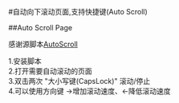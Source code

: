#自动向下滚动页面,支持快捷键(Auto Scroll)

##Auto Scroll Page

感谢源脚本[AutoScroll](https://greasyfork.org/scripts/17851-autoscroll/code/AutoScroll.user.js)

1.安装脚本<br/>
2.打开需要自动滚动的页面<br/>
3.双击两次 "大小写键(CapsLock)"  滚动/停止<br/>
4.可以使用方向键 ->增加滚动速度、<-降低滚动速度<br/>